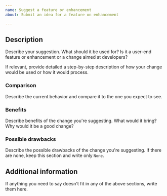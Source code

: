 ```yaml
---
name: Suggest a feature or enhancement
about: Submit an idea for a feature on enhancement

---
```


## Description

Describe your suggestion. What should it be used for? Is it a user-end feature or enhancement or a change aimed at developers?

If relevant, provide detailed a step-by-step description of how your change would be used or how it would process.

### Comparison

Describe the current behavior and compare it to the one you expect to see.

### Benefits

Describe benefits of the change you're suggesting. What would it bring? Why would it be a good change?

### Possible drawbacks

Describe the possible drawbacks of the change you're suggesting. If there are none, keep this section and write only `None`.

## Additional information

If anything you need to say doesn't fit in any of the above sections, write them here.

